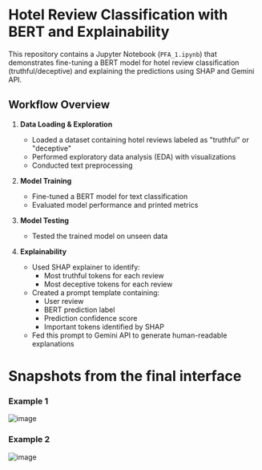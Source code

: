 # Hotel Review Classification with BERT and Explainability

This repository contains a Jupyter Notebook (`PFA_1.ipynb`) that demonstrates fine-tuning a BERT model for hotel review classification (truthful/deceptive) and explaining the predictions using SHAP and Gemini API.

## Workflow Overview

1. **Data Loading & Exploration**
   - Loaded a dataset containing hotel reviews labeled as "truthful" or "deceptive"
   - Performed exploratory data analysis (EDA) with visualizations
   - Conducted text preprocessing

2. **Model Training**
   - Fine-tuned a BERT model for text classification
   - Evaluated model performance and printed metrics

3. **Model Testing**
   - Tested the trained model on unseen data

4. **Explainability**
   - Used SHAP explainer to identify:
     - Most truthful tokens for each review
     - Most deceptive tokens for each review
   - Created a prompt template containing:
     - User review
     - BERT prediction label
     - Prediction confidence score
     - Important tokens identified by SHAP
   - Fed this prompt to Gemini API to generate human-readable explanations

# Snapshots from the final interface
### Example 1
![image](https://github.com/user-attachments/assets/0dd6ab08-d50a-4ab2-86e3-e2e58f1e97d9)

### Example 2
![image](https://github.com/user-attachments/assets/2a0dce3d-5477-4826-b6b5-9a96d5eea46b)
